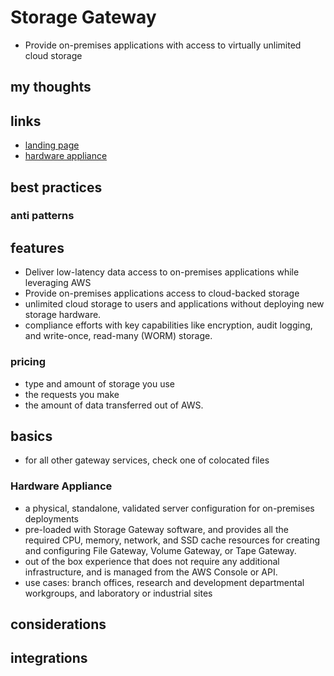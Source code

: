 # Storage Gateway

- Provide on-premises applications with access to virtually unlimited cloud storage

## my thoughts

## links

- [landing page](https://aws.amazon.com/storagegateway/?nc=sn&loc=0)
- [hardware appliance](https://aws.amazon.com/storagegateway/hardware-appliance/?nc=sn&loc=2&dn=5)

## best practices

### anti patterns

## features

- Deliver low-latency data access to on-premises applications while leveraging AWS
- Provide on-premises applications access to cloud-backed storage
- unlimited cloud storage to users and applications without deploying new storage hardware.
- compliance efforts with key capabilities like encryption, audit logging, and write-once, read-many (WORM) storage.

### pricing

- type and amount of storage you use
- the requests you make
- the amount of data transferred out of AWS.

## basics

- for all other gateway services, check one of colocated files

### Hardware Appliance

- a physical, standalone, validated server configuration for on-premises deployments
- pre-loaded with Storage Gateway software, and provides all the required CPU, memory, network, and SSD cache resources for creating and configuring File Gateway, Volume Gateway, or Tape Gateway.
- out of the box experience that does not require any additional infrastructure, and is managed from the AWS Console or API.
- use cases: branch offices, research and development departmental workgroups, and laboratory or industrial sites

## considerations

## integrations
